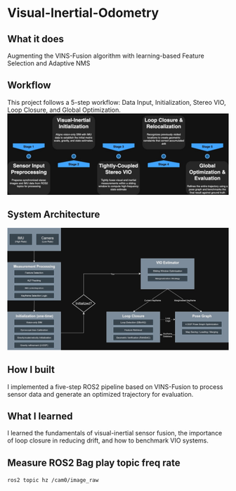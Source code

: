 # Visual-Inertial-Odometry
## What it does
Augmenting the VINS-Fusion algorithm with learning-based Feature Selection and Adaptive NMS

## Workflow
This project follows a 5-step workflow: Data Input, Initialization, Stereo VIO, Loop Closure, and Global Optimization.
![workflow](assets/workflow_flowchart.jpg)

## System Architecture
![flowchart](assets/VINS-FUSION-FLOWCHART.jpg)



## How I built
I implemented a five-step ROS2 pipeline based on VINS-Fusion to process sensor data and generate an optimized trajectory for evaluation.

## What I learned
I learned the fundamentals of visual-inertial sensor fusion, the importance of loop closure in reducing drift, and how to benchmark VIO systems.

## Measure ROS2 Bag play topic freq rate
`
ros2 topic hz /cam0/image_raw
`